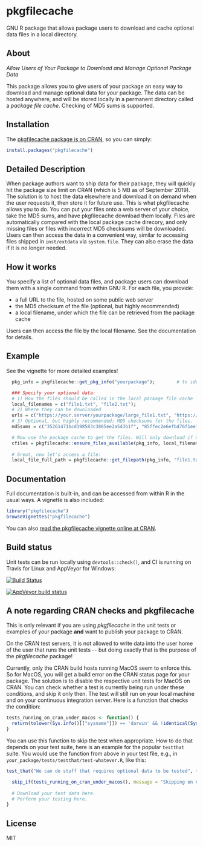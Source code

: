 # pkgfilecache
GNU R package that allows package users to download and cache optional data files in a local directory.

## About

*Allow Users of Your Package to Download and Manage Optional Package Data*

This package allows you to give users of your package an easy way to download and manage optional data for your package. The data can be hosted anywhere, and will be stored locally in a permanent directory called a *package file cache*. Checking of MD5 sums is supported.

## Installation

The [pkgfilecache package is on CRAN](https://CRAN.R-project.org/package=pkgfilecache), so you can simply:

```r
install.packages("pkgfilecache")
```


## Detailed Description

When package authors want to ship data for their package, they will quickly hit the package size limit on CRAN (which is 5 MB as of September 2019). The solution is to host the data elsewhere and download it on demand when the user requests it, then store it for future use. This is what pkgfilecache allows you to do. You can put your files onto a web server of your choice, take the MD5 sums, and have pkgfilecache download them locally. Files are automatically compared with the local package cache direcory, and only missing files or files with incorrect MD5 checksums will be downloaded. Users can then access the data in a convenient way, similar to accessing files shipped in `inst/extdata` via `system.file`. They can also erase the data if it is no longer needed.

## How it works

You specify a list of optional data files, and package users can download them with a single command from within GNU R. For each file, you provide:

* a full URL to the file, hosted on some public web server
* the MD5 checksum of the file (optional, but highly recommended)
* a local filename, under which the file can be retrieved from the package cache

Users can then access the file by the local filename. See the documentation for details.


## Example

See the vignette for more detailed examples!

```r
  pkg_info = pkgfilecache::get_pkg_info("yourpackage");        # to identify the cache dir

  ### Specify your optional data:
  # 1) How the files should be called in the local package file cache
  local_filenames = c("file1.txt", "file2.txt");
  # 2) Where they can be downloaded
  urls = c("https://your.server/yourpackage/large_file1.txt", "https://your.server/yourpackage/large_file2.txt");
  # 3) Optional, but highly recommended: MD5 checksums for the files.
  md5sums = c("35261471bcd198583c3805ee2a543b1f", "85ffec2e6efb476f1ee1e3e7fddd86de");    

  # Now use the package cache to get the files. Will only download if needed (file missing or MD5 mismatch):
  cfiles = pkgfilecache::ensure_files_available(pkg_info, local_filenames, urls, md5sums=md5sums);
  
  # Great, now let's access a file:
  local_file_full_path = pkgfilecache::get_filepath(pkg_info, "file1.txt", mustWork=TRUE);
```



## Documentation

Full documentation is built-in, and can be accessed from within R in the usual ways. A vignette is also included:

```r
library("pkgfilecache")
browseVignettes("pkgfilecache")
```

You can also [read the pkgfilecache vignette online at CRAN](https://cran.r-project.org/web/packages/pkgfilecache/vignettes/pkgfilecache.html).
 

## Build status

Unit tests can be run locally using `devtools::check()`, and CI is running on Travis for Linux and AppVeyor for Windows:

[![Build Status](https://travis-ci.org/dfsp-spirit/pkgfilecache.svg?branch=master)](https://travis-ci.org/dfsp-spirit/pkgfilecache)

[![AppVeyor build status](https://ci.appveyor.com/api/projects/status/github/dfsp-spirit/pkgfilecache?branch=master&svg=true)](https://ci.appveyor.com/project/dfsp-spirit/pkgfilecache)


## A note regarding CRAN checks and pkgfilecache

This is only relevant if you are using *pkgfilecache* in the unit tests or examples of your package **and** want to publish your package to CRAN.

On the CRAN test servers, it is not allowed to write data into the user home of the user that runs the unit tests -- but doing exactly that is the purpose of the *pkgfilecache* package!

Currently, only the CRAN build hosts running MacOS seem to enforce this. So for MacOS, you will get a build error on the CRAN status page for your package. The solution is to disable the respective unit tests for MacOS on CRAN. You can check whether a test is currently being run under these conditions, and skip it only then. The test will still run on your local machine and on your continuous integration server. Here is a function that checks the condition:

```r
tests_running_on_cran_under_macos <- function() {
  return(tolower(Sys.info()[["sysname"]]) == 'darwin' && !identical(Sys.getenv("NOT_CRAN"), "true"));
}
```

You can use this function to skip the test when appropriate. How to do that depends on your test suite, here is an example for the popular `testthat` suite. You would use the function from above in your test file, e.g., in `your_package/tests/testthat/test-whatever.R`, like this:

```r
test_that("We can do stuff that requires optional data to be tested", {

  skip_if(tests_running_on_cran_under_macos(), message = "Skipping on CRAN under MacOS, required test data cannot be downloaded.");
  
  # Download your test data here.
  # Perform your testing here.
}
```


## License

MIT
